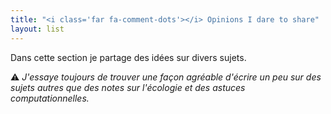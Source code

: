 ```yaml
---
title: "<i class='far fa-comment-dots'></i> Opinions I dare to share"
layout: list
---
```


<i class="far fa-question-circle"></i> Dans cette section je partage des idées sur divers sujets.

:warning: *J'essaye toujours de trouver une façon agréable d'écrire un peu sur
des sujets autres que des notes sur l'écologie et des astuces
computationnelles.*